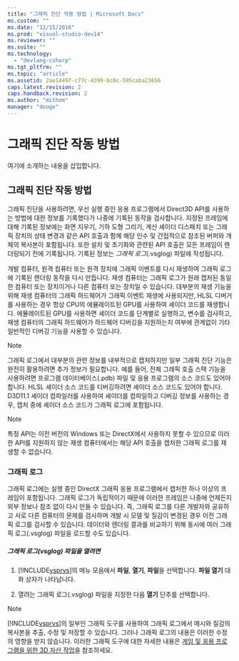 ```yaml
---
title: "그래픽 진단 작동 방법 | Microsoft Docs"
ms.custom: ""
ms.date: "12/15/2016"
ms.prod: "visual-studio-dev14"
ms.reviewer: ""
ms.suite: ""
ms.technology: 
  - "devlang-csharp"
ms.tgt_pltfrm: ""
ms.topic: "article"
ms.assetid: 2ae14497-c77c-4399-bc0c-595caba23656
caps.latest.revision: 2
caps.handback.revision: 2
ms.author: "mithom"
manager: "douge"
---
```

# 그래픽 진단 작동 방법
여기에 소개하는 내용을 삽입합니다.  
  
## 그래픽 진단 작동 방법  
 그래픽 진단을 사용하려면, 우선 실행 중인 응용 프로그램에서 Direct3D API를 사용하는 방법에 대한 정보를 기록했다가 나중에 기록된 동작을 검사합니다.  지정된 프레임에 대해 기록된 정보에는 화면 지우기, 기하 도형 그리기, 계산 셰이더 디스패치 또는 그래픽 장치의 상태 변경과 같은 API 호출과 함께 해당 인수 및 간접적으로 참조된 버퍼와 개체의 복사본이 포함됩니다.  또한 설치 및 초기화와 관련된 API 호출은 모든 프레임이 렌더링되기 전에 기록됩니다.  기록된 정보는 *그래픽 로그*\(.vsglog\) 파일에 작성됩니다.  
  
 개발 컴퓨터, 원격 컴퓨터 또는 원격 장치에 그래픽 이벤트를 다시 재생하여 그래픽 로그에 기록된 렌더링 동작을 다시 만듭니다.  재생 컴퓨터는 그래픽 로그가 원래 캡처된 동일한 컴퓨터 또는 장치이거나 다른 컴퓨터 또는 장치일 수 있습니다.  대부분의 재생 기능을 위해 재생 컴퓨터의 그래픽 하드웨어가 그래픽 이벤트 재생에 사용되지만, HLSL 디버거를 사용하는 경우 항상 CPU의 에뮬레이트된 GPU를 사용하여 셰이더 코드를 재생합니다.  에뮬레이트된 GPU를 사용하면 셰이더 코드를 단계별로 실행하고, 변수를 검사하고, 재생 컴퓨터의 그래픽 하드웨어가 하드웨어 디버깅을 지원하는지 여부에 관계없이 기타 일반적인 디버깅 기능을 사용할 수 있습니다.  
  
> [!NOTE]
>  그래픽 로그에서 대부분의 관련 정보를 내부적으로 캡처하지만 일부 그래픽 진단 기능은 완전히 활용하려면 추가 정보가 필요합니다.  예를 들어, 전체 그래픽 호출 스택 기능을 사용하려면 프로그램 데이터베이스\(.pdb\) 파일 및 응용 프로그램의 소스 코드도 있어야 합니다.  HLSL 셰이더 소스 코드를 디버깅하려면 셰이더 소스 코드도 있어야 합니다.  D3D11.1 셰이더 컴파일러를 사용하여 셰이더를 컴파일하고 디버깅 정보를 사용하는 경우, 캡처 중에 셰이더 소스 코드가 그래픽 로그에 포함됩니다.  
  
> [!NOTE]
>  특정 API는 이전 버전의 Windows 또는 DirectX에서 사용하지 못할 수 있으므로 이러한 API를 지원하지 않는 재생 컴퓨터에서는 해당 API 호출을 캡처한 그래픽 로그를 재생할 수 없습니다.  
  
### 그래픽 로그  
 그래픽 로그에는 실행 중인 DirectX 그래픽 응용 프로그램에서 캡처한 하나 이상의 프레임이 포함됩니다.  그래픽 로그가 독립적이기 때문에 이러한 프레임은 나중에 언제든지 외부 정보나 참조 없이 다시 만들 수 있습니다.  즉, 그래픽 로그를 다른 개발자와 공유하고 서로 다른 컴퓨터의 문제를 검사하며 개발 시 모델 및 질감이 변경된 경우 이전 그래픽 로그를 검사할 수 있습니다.  데이터와 렌더링 결과를 비교하기 위해 동시에 여러 그래픽 로그\(.vsglog\) 파일을 로드할 수도 있습니다.  
  
##### 그래픽 로그\(vsglog\) 파일을 열려면  
  
1.  [!INCLUDE[vsprvs](../code-quality/includes/vsprvs_md.md)]의 메뉴 모음에서 **파일**, **열기**, **파일**을 선택합니다.  **파일 열기** 대화 상자가 나타납니다.  
  
2.  열려는 그래픽 로그\(.vsglog\) 파일을 지정한 다음 **열기** 단추를 선택합니다.  
  
> [!NOTE]
>  [!INCLUDE[vsprvs](../code-quality/includes/vsprvs_md.md)]의 일부인 그래픽 도구를 사용하여 그래픽 로그에서 메시와 질감의 복사본을 추출, 수정 및 저장할 수 있습니다.  그러나 그래픽 로그의 내용은 이러한 수정의 영향을 받지 않습니다.  이러한 그래픽 도구에 대한 자세한 내용은 [게임 및 응용 프로그램을 위한 3D 자산 작업](../designers/working-with-3-d-assets-for-games-and-apps.md)을 참조하세요.